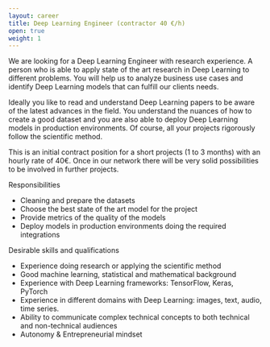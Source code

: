 ```yaml
---
layout: career
title: Deep Learning Engineer (contractor 40 €/h)
open: true
weight: 1
---
```


We are looking for a Deep Learning Engineer with research experience. A person who is able to apply state of the art research in Deep Learning to different problems. You will help us to analyze business use cases and identify Deep Learning models that can fulfill our clients needs.
 
Ideally you like to read and understand Deep Learning papers to be aware of the latest advances in the field. You understand the nuances of how to create a good dataset and you are also able to deploy Deep Learning models in production environments. Of course, all your projects rigorously follow the scientific method.

This is an initial contract position for a short projects (1 to 3 months) with an hourly rate of 40€. Once in our network there will be very solid possibilities to be involved in further projects.

Responsibilities
* Cleaning and prepare the datasets
* Choose the best state of the art model for the project
* Provide metrics of the quality of the models
* Deploy models in production environments doing the required integrations

Desirable skills and qualifications
* Experience doing research or applying the scientific method
* Good machine learning, statistical and mathematical background
* Experience with Deep Learning frameworks: TensorFlow, Keras, PyTorch
* Experience in different domains with Deep Learning: images, text, audio, time series.
* Ability to communicate complex technical concepts to both technical and non-technical audiences 
* Autonomy & Entrepreneurial mindset
